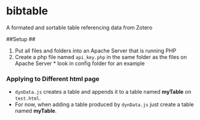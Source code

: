 # bibtable #
A formated and sortable table referencing  data from Zotero

##Setup ##

1. Put all files and folders into an Apache Server that is running PHP
2. Create a php file named `api_key.php` in the same folder as the files on Apache Server
       * look in config folder for an example

### Applying to Different html page ###
* `dynData.js` creates a table and appends it to a table named **myTable** on `test.html`.
* For now, when adding a table produced by `dynData.js` just create a table named **myTable**.